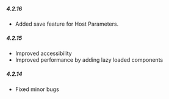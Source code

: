 ##### 4.2.16
* Added save feature for Host Parameters.
##### 4.2.15
* Improved accessibility
* Improved performance by adding lazy loaded components
##### 4.2.14
* Fixed minor bugs